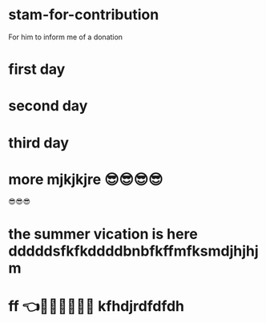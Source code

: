 # stam-for-contribution
For him to inform me of a donation

# first day
# second day
# third day
# more mjkjkjre 😎😎😎😎
😎😎😎
# the summer vication is here dddddsfkfkddddbnbfkffmfksmdjhjhjm
# ff 👈💪💪🎤😊😵🤪 kfhdjrdfdfdh
